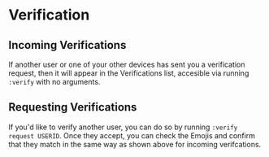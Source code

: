 # Verification

## Incoming Verifications

If another user or one of your other devices has sent you a verification
request, then it will appear in the Verifications list, accesible via running
`:verify` with no arguments.

## Requesting Verifications

If you'd like to verify another user, you can do so by running
`:verify request USERID`. Once they accept, you can check the Emojis and
confirm that they match in the same way as shown above for incoming
verifcations.

